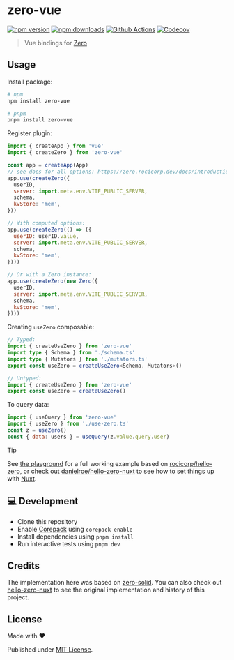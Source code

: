 # zero-vue

[![npm version][npm-version-src]][npm-version-href]
[![npm downloads][npm-downloads-src]][npm-downloads-href]
[![Github Actions][github-actions-src]][github-actions-href]
[![Codecov][codecov-src]][codecov-href]

> Vue bindings for [Zero](https://zero.rocicorp.dev/)

## Usage

Install package:

```sh
# npm
npm install zero-vue

# pnpm
pnpm install zero-vue
```

Register plugin:
```js
import { createApp } from 'vue'
import { createZero } from 'zero-vue'

const app = createApp(App)
// see docs for all options: https://zero.rocicorp.dev/docs/introduction
app.use(createZero({
  userID,
  server: import.meta.env.VITE_PUBLIC_SERVER,
  schema,
  kvStore: 'mem',
}))

// With computed options:
app.use(createZero(() => ({
  userID: userID.value,
  server: import.meta.env.VITE_PUBLIC_SERVER,
  schema,
  kvStore: 'mem',
})))

// Or with a Zero instance:
app.use(createZero(new Zero({
  userID,
  server: import.meta.env.VITE_PUBLIC_SERVER,
  schema,
  kvStore: 'mem',
})))
```

Creating `useZero` composable:
```ts
// Typed:
import { createUseZero } from 'zero-vue'
import type { Schema } from './schema.ts'
import type { Mutators } from './mutators.ts'
export const useZero = createUseZero<Schema, Mutators>()

// Untyped:
import { createUseZero } from 'zero-vue'
export const useZero = createUseZero()
```

To query data:
```js
import { useQuery } from 'zero-vue'
import { useZero } from './use-zero.ts'
const z = useZero()
const { data: users } = useQuery(z.value.query.user)
```


> [!TIP]
> See [the playground](./playground) for a full working example based on [rocicorp/hello-zero](https://github.com/rocicorp/hello-zero), or check out [danielroe/hello-zero-nuxt](https://github.com/danielroe/hello-zero-nuxt) to see how to set things up with [Nuxt](https://nuxt.com/).

## 💻 Development

- Clone this repository
- Enable [Corepack](https://github.com/nodejs/corepack) using `corepack enable`
- Install dependencies using `pnpm install`
- Run interactive tests using `pnpm dev`

## Credits

The implementation here was based on [zero-solid](https://github.com/rocicorp/mono/tree/main/packages/zero-solid). You can also check out [hello-zero-nuxt](https://github.com/danielroe/hello-zero-nuxt) to see the original implementation and history of this project.

## License

Made with ❤️

Published under [MIT License](./LICENCE).

<!-- Badges -->

[npm-version-src]: https://img.shields.io/npm/v/zero-vue?style=flat-square
[npm-version-href]: https://npmjs.com/package/zero-vue
[npm-downloads-src]: https://img.shields.io/npm/dm/zero-vue?style=flat-square
[npm-downloads-href]: https://npm.chart.dev/zero-vue
[github-actions-src]: https://img.shields.io/github/actions/workflow/status/danielroe/zero-vue/ci.yml?branch=main&style=flat-square
[github-actions-href]: https://github.com/danielroe/zero-vue/actions?query=workflow%3Aci
[codecov-src]: https://img.shields.io/codecov/c/gh/danielroe/zero-vue/main?style=flat-square
[codecov-href]: https://codecov.io/gh/danielroe/zero-vue
